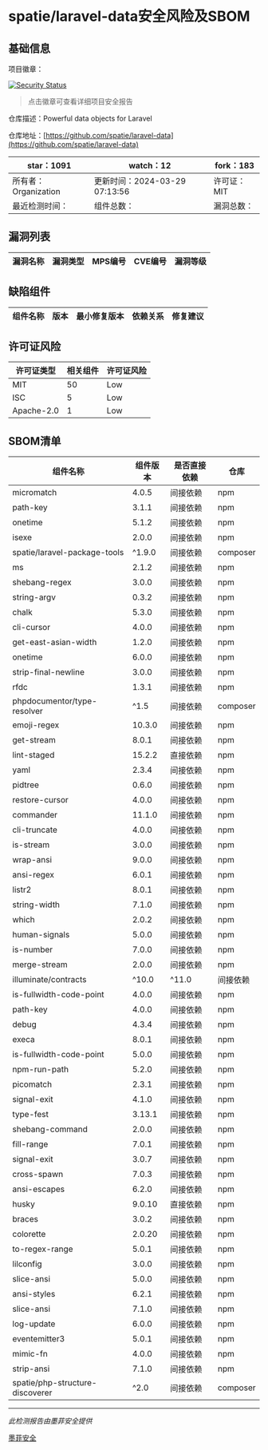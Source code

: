 # spatie/laravel-data安全风险及SBOM

## 基础信息

项目徽章：

[![Security Status](https://www.murphysec.com/platform3/v31/badge/1773787823390818304.svg)](https://www.murphysec.com/console/report/1720153860494282752/1773787823390818304)

> 点击徽章可查看详细项目安全报告

仓库描述：Powerful data objects for Laravel

仓库地址：[https://github.com/spatie/laravel-data](https://github.com/spatie/laravel-data)

| star：1091 | watch：12 | fork：183 |
| ----------- | -------------- | ------------ |
| 所有者：Organization | 更新时间：2024-03-29 07:13:56 | 许可证：MIT |
| 最近检测时间： | 组件总数： | 漏洞总数： |




## 漏洞列表

| 漏洞名称 | 漏洞类型 | MPS编号 | CVE编号 | 漏洞等级 |
| ------- | ------ | ------- | ------ | ----- |





## 缺陷组件

| 组件名称 | 版本 | 最小修复版本 | 依赖关系 | 修复建议 |
| -------- | ---- | ------------ | -------- | -------- |





## 许可证风险

| 许可证类型 | 相关组件 | 许可证风险 |
| ---------- | -------- | ---------- |
|MIT|50|Low|
|ISC|5|Low|
|Apache-2.0|1|Low|




## SBOM清单

| 组件名称 | 组件版本 | 是否直接依赖 | 仓库 |
| -------- | -------- | ------------ | ---- |
|micromatch|4.0.5|间接依赖|npm|
|path-key|3.1.1|间接依赖|npm|
|onetime|5.1.2|间接依赖|npm|
|isexe|2.0.0|间接依赖|npm|
|spatie/laravel-package-tools|^1.9.0|间接依赖|composer|
|ms|2.1.2|间接依赖|npm|
|shebang-regex|3.0.0|间接依赖|npm|
|string-argv|0.3.2|间接依赖|npm|
|chalk|5.3.0|间接依赖|npm|
|cli-cursor|4.0.0|间接依赖|npm|
|get-east-asian-width|1.2.0|间接依赖|npm|
|onetime|6.0.0|间接依赖|npm|
|strip-final-newline|3.0.0|间接依赖|npm|
|rfdc|1.3.1|间接依赖|npm|
|phpdocumentor/type-resolver|^1.5|间接依赖|composer|
|emoji-regex|10.3.0|间接依赖|npm|
|get-stream|8.0.1|间接依赖|npm|
|lint-staged|15.2.2|直接依赖|npm|
|yaml|2.3.4|间接依赖|npm|
|pidtree|0.6.0|间接依赖|npm|
|restore-cursor|4.0.0|间接依赖|npm|
|commander|11.1.0|间接依赖|npm|
|cli-truncate|4.0.0|间接依赖|npm|
|is-stream|3.0.0|间接依赖|npm|
|wrap-ansi|9.0.0|间接依赖|npm|
|ansi-regex|6.0.1|间接依赖|npm|
|listr2|8.0.1|间接依赖|npm|
|string-width|7.1.0|间接依赖|npm|
|which|2.0.2|间接依赖|npm|
|human-signals|5.0.0|间接依赖|npm|
|is-number|7.0.0|间接依赖|npm|
|merge-stream|2.0.0|间接依赖|npm|
|illuminate/contracts|^10.0|^11.0|间接依赖|composer|
|is-fullwidth-code-point|4.0.0|间接依赖|npm|
|path-key|4.0.0|间接依赖|npm|
|debug|4.3.4|间接依赖|npm|
|execa|8.0.1|间接依赖|npm|
|is-fullwidth-code-point|5.0.0|间接依赖|npm|
|npm-run-path|5.2.0|间接依赖|npm|
|picomatch|2.3.1|间接依赖|npm|
|signal-exit|4.1.0|间接依赖|npm|
|type-fest|3.13.1|间接依赖|npm|
|shebang-command|2.0.0|间接依赖|npm|
|fill-range|7.0.1|间接依赖|npm|
|signal-exit|3.0.7|间接依赖|npm|
|cross-spawn|7.0.3|间接依赖|npm|
|ansi-escapes|6.2.0|间接依赖|npm|
|husky|9.0.10|直接依赖|npm|
|braces|3.0.2|间接依赖|npm|
|colorette|2.0.20|间接依赖|npm|
|to-regex-range|5.0.1|间接依赖|npm|
|lilconfig|3.0.0|间接依赖|npm|
|slice-ansi|5.0.0|间接依赖|npm|
|ansi-styles|6.2.1|间接依赖|npm|
|slice-ansi|7.1.0|间接依赖|npm|
|log-update|6.0.0|间接依赖|npm|
|eventemitter3|5.0.1|间接依赖|npm|
|mimic-fn|4.0.0|间接依赖|npm|
|strip-ansi|7.1.0|间接依赖|npm|
|spatie/php-structure-discoverer|^2.0|间接依赖|composer|


------

*此检测报告由墨菲安全提供*

[墨菲安全](www.murphysec.com)